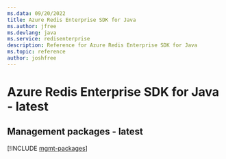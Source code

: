 ```yaml
---
ms.data: 09/20/2022
title: Azure Redis Enterprise SDK for Java
ms.author: jfree
ms.devlang: java
ms.service: redisenterprise
description: Reference for Azure Redis Enterprise SDK for Java
ms.topic: reference
author: joshfree
---
```

# Azure Redis Enterprise SDK for Java - latest

## Management packages - latest
[!INCLUDE [mgmt-packages](redis-enterprise-mgmt-index.md)]